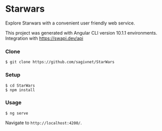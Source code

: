 # Starwars

Explore Starwars with a convenient user friendly web service.

This project was generated with Angular CLI version 10.1.1 environments.
Integration with https://swapi.dev/api

### Clone

```shell
$ git clone https://github.com/sagivnet/StarWars
```

### Setup

```shell
$ cd StarWars
$ npm install
```

### Usage

```shell
$ ng serve
```

Navigate to `http://localhost:4200/`.
